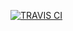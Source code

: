 [![TRAVIS CI](https://travis-ci.org/PiXHULA/testing-travis.svg?branch=master)](https://travis-ci.org/PiXHULA/testing-travis)

